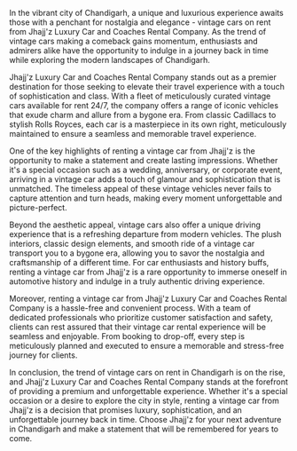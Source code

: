 In the vibrant city of Chandigarh, a unique and luxurious experience awaits those with a penchant for nostalgia and elegance - vintage cars on rent from Jhajj'z Luxury Car and Coaches Rental Company. As the trend of vintage cars making a comeback gains momentum, enthusiasts and admirers alike have the opportunity to indulge in a journey back in time while exploring the modern landscapes of Chandigarh.

Jhajj'z Luxury Car and Coaches Rental Company stands out as a premier destination for those seeking to elevate their travel experience with a touch of sophistication and class. With a fleet of meticulously curated vintage cars available for rent 24/7, the company offers a range of iconic vehicles that exude charm and allure from a bygone era. From classic Cadillacs to stylish Rolls Royces, each car is a masterpiece in its own right, meticulously maintained to ensure a seamless and memorable travel experience.

One of the key highlights of renting a vintage car from Jhajj'z is the opportunity to make a statement and create lasting impressions. Whether it's a special occasion such as a wedding, anniversary, or corporate event, arriving in a vintage car adds a touch of glamour and sophistication that is unmatched. The timeless appeal of these vintage vehicles never fails to capture attention and turn heads, making every moment unforgettable and picture-perfect.

Beyond the aesthetic appeal, vintage cars also offer a unique driving experience that is a refreshing departure from modern vehicles. The plush interiors, classic design elements, and smooth ride of a vintage car transport you to a bygone era, allowing you to savor the nostalgia and craftsmanship of a different time. For car enthusiasts and history buffs, renting a vintage car from Jhajj'z is a rare opportunity to immerse oneself in automotive history and indulge in a truly authentic driving experience.

Moreover, renting a vintage car from Jhajj'z Luxury Car and Coaches Rental Company is a hassle-free and convenient process. With a team of dedicated professionals who prioritize customer satisfaction and safety, clients can rest assured that their vintage car rental experience will be seamless and enjoyable. From booking to drop-off, every step is meticulously planned and executed to ensure a memorable and stress-free journey for clients.

In conclusion, the trend of vintage cars on rent in Chandigarh is on the rise, and Jhajj'z Luxury Car and Coaches Rental Company stands at the forefront of providing a premium and unforgettable experience. Whether it's a special occasion or a desire to explore the city in style, renting a vintage car from Jhajj'z is a decision that promises luxury, sophistication, and an unforgettable journey back in time. Choose Jhajj'z for your next adventure in Chandigarh and make a statement that will be remembered for years to come.
